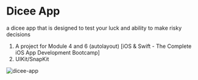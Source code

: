 # Dicee App
a dicee app that is designed to test your luck and ability to make risky decisions

1. A project for Module 4 and 6 (autolayout) [iOS & Swift - The Complete iOS App Development Bootcamp]
2. UIKit/SnapKit

![dicee-app](https://github.com/Myawk0/Dicee-App/assets/89804841/25e32904-7648-4342-8f20-82a892116cd6)

